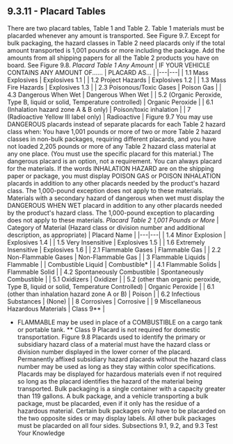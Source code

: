 ## 9.3.11 - Placard Tables
There are two placard tables, Table 1 and Table 2. Table 1 materials must be placarded whenever any amount is transported. See Figure 9.7.
Except for bulk packaging, the hazard classes in Table 2 need placards only if the total amount transported is 1,001 pounds or more including the package. Add the amounts from all shipping papers for all the Table 2 products you have on board. See Figure 9.8.
_Placard Table 1 Any Amount_
| IF YOUR VEHICLE CONTAINS ANY AMOUNT OF...... | PLACARD AS... |
|---|---|
| 1.1 Mass Explosives | Explosives 1.1 |
| 1.2 Project Hazards | Explosives 1.2 |
| 1.3 Mass Fire Hazards | Explosives 1.3 |
| 2.3 Poisonous/Toxic Gases | Poison Gas |
| 4.3 Dangerous When Wet | Dangerous When Wet |
| 5.2 (Organic Peroxide, Type B, liquid or solid, Temperature controlled) | Organic Peroxide |
| 6.1 (Inhalation hazard zone A & B only) | Poison/toxic inhalation |
| 7 (Radioactive Yellow III label only) | Radioactive |
Figure 9.7
You may use DANGEROUS placards instead of separate placards for each Table 2 hazard class when: You have 1,001 pounds or more of two or more Table 2 hazard classes in non-bulk packages, requiring different placards, and you have not loaded 2,205 pounds or more of any Table 2 hazard class material at any one place. (You must use the specific placard for this material.) The dangerous placard is an option, not a requirement. You can always placard for the materials.
If the words INHALATION HAZARD are on the shipping paper or package, you must display POISON GAS or POISON INHALATION placards in addition to any other placards needed by the product's hazard class. The 1,000-pound exception does not apply to these materials.
Materials with a secondary hazard of dangerous when wet must display the DANGEROUS WHEN WET placard in addition to any other placards needed by the product's hazard class. The 1,000-pound exception to placarding does not apply to these materials.
_Placard Table 2 1,001 Pounds or More_
| Category of Material (Hazard class or division number and additional description, as appropriate) | Placard Name |
|---|---|
| 1.4 Minor Explosion | Explosives 1.4 |
| 1.5 Very Insensitive | Explosives 1.5 |
| 1.6 Extremely Insensitive | Explosives 1.6 |
| 2.1 Flammable Gases | Flammable Gas |
| 2.2 Non-Flammable Gases | Non-Flammable Gas |
| 3 Flammable Liquids | Flammable |
| Combustible Liquid | Combustible\* |
| 4.1 Flammable Solids | Flammable Solid |
| 4.2 Spontaneously Combustible | Spontaneously Combustible |
| 5.1 Oxidizers | Oxidizer |
| 5.2 (other than organic peroxide, Type B, liquid or solid, Temperature Controlled) | Organic Peroxide |
| 6.1 (other than inhalation hazard zone A or B) | Poison |
| 6.2 Infectious Substances | (None) |
| 8 Corrosives | Corrosive |
| 9 Miscellaneous Hazardous Materials | Class 9\*\* |
* FLAMMABLE may be used in place of a COMBUSTIBLE on a cargo tank or portable tank.
** Class 9 Placard is not required for domestic transportation.
Figure 9.8
Placards used to identify the primary or subsidiary hazard class of a material must have the hazard class or division number displayed in the lower corner of the placard. Permanently affixed subsidiary hazard placards without the hazard class number may be used as long as they stay within color specifications. Placards may be displayed for hazardous materials even if not required so long as the placard identifies the hazard of the material being transported.
Bulk packaging is a single container with a capacity greater than 119 gallons. A bulk package, and a vehicle transporting a bulk package, must be placarded, even if it only has the residue of a hazardous material. Certain bulk packages only have to be placarded on the two opposite sides or may display labels. All other bulk packages must be placarded on all four sides.
Subsections 9.1, 9.2, and 9.3 Test Your Knowledge